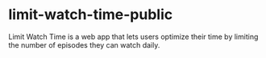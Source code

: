 # limit-watch-time-public
Limit Watch Time is a web app that lets users optimize their time by limiting the number of episodes they can watch daily.
